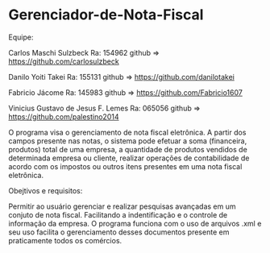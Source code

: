 # Gerenciador-de-Nota-Fiscal

Equipe: 

Carlos Maschi Sulzbeck Ra: 154962
github => https://github.com/carlosulzbeck

Danilo Yoiti Takei Ra: 155131 
github => https://github.com/danilotakei

Fabricio Jácome Ra: 145983
github => https://github.com/Fabricio1607

Vinicius Gustavo de Jesus F. Lemes Ra: 065056
github => https://github.com/palestino2014

  O programa visa o gerenciamento de nota fiscal eletrônica. A partir dos campos presente nas notas, o sistema pode efetuar a soma (financeira, produtos) total de uma empresa, a quantidade de produtos vendidos de determinada empresa ou cliente, realizar operações de contabilidade de acordo com os impostos ou outros itens presentes em uma nota fiscal eletrônica. 

Obejtivos e requisitos: 

  Permitir ao usuário gerenciar e realizar pesquisas avançadas em um conjuto de nota fiscal. Facilitando a indentificação e o controle de informação da empresa. O programa funciona com o uso de arquivos .xml e seu uso facilita o gerenciamento desses documentos presente em praticamente todos os comércios. 
